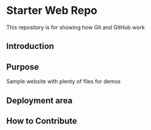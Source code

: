 # Starter Web Repo
This repository is for showing how Git and GitHub work

## Introduction

## Purpose

Sample website with plenty of files for demos

## Deployment area

## How to Contribute